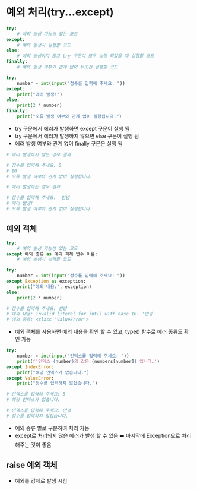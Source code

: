 # 예외 처리(try...except)

```python
try:
    # 예외 발생 가능성 있는 코드
except:
    # 예외 발생시 실행할 코드
else:
    # 예외 발생하지 않고 try 구문이 모두 실행 되었을 때 실행할 코드
finally:
    # 예외 발생 여부와 관계 없이 무조건 실행할 코드
```

```python
try:
    number = int(input("정수를 입력해 주세요: "))
except:
    print("에러 발생!")
else:
    print(2 * number)
finally:
    print("오류 발생 여부와 관계 없이 실행됩니다.")
```

- try 구문에서 에러가 발생하면 except 구문이 실행 됨
- try 구문에서 에러가 발생하지 않으면 else 구문이 실행 됨
- 에러 발생 여부와 관계 없이 finally 구문은 실행 됨

```python
# 에러 발생하지 않는 경우 결과

# 정수를 입력해 주세요: 5
# 10
# 오류 발생 여부와 관계 없이 실행됩니다.
```

```python
# 에러 발생하는 경우 결과

# 정수를 입력해 주세요:  안녕
# 에러 발생!
# 오류 발생 여부와 관계 없이 실행됩니다.
```

## 예외 객체

```python
try:
    # 예외 발생 가능성 있는 코드
except 예외 종류 as 예외 객체 변수 이름:
    # 예외 발생시 실행할 코드
```

```python
try:
    number = int(input("정수를 입력해 주세요: "))
except Exception as exception:
    print("예외 내용:", exception)
else:
    print(2 * number)

# 정수를 입력해 주세요: 안녕
# 예외 내용: invalid literal for int() with base 10: '안녕'
# 예외 종류: <class 'ValueError'>
```

- 예외 객체를 사용하면 예외 내용을 확인 할 수 있고, type() 함수로 에러 종류도 확인 가능

```python
try:
    number = int(input("인덱스를 입력해 주세요: "))
    print(f'인덱스 {number}의 값은 {numbers[number]} 입니다.')
except IndexError:
    print("해당 인덱스가 없습니다.")
except ValueError:
    print("정수를 입력하지 않았습니다.")

# 인덱스를 입력해 주세요: 5
# 해당 인덱스가 없습니다.

# 인덱스를 입력해 주세요: 안녕
# 정수를 입력하지 않았습니다.
```

- 예외 종류 별로 구분하여 처리 가능
- except로 처리되지 않은 에러가 발생 할 수 있음 ➡️ 마지막에 Exception으로 처리해주는 것이 좋음

## raise 예외 객체

- 예외를 강제로 발생 시킴
